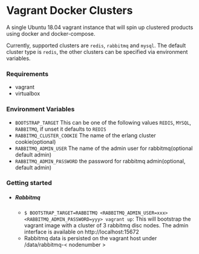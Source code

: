 # Vagrant Docker Clusters

A single Ubuntu 18.04 vagrant instance that will spin up clustered products using docker and docker-compose.

Currently, supported clusters are `redis`, `rabbitmq` and `mysql`. The default cluster type is `redis`, the other clusters
can be specified via environment variables.

### Requirements
 - vagrant
 - virtualbox

### Environment Variables
  - `BOOTSTRAP_TARGET` This can be one of the following values `REDIS`, `MYSQL`, `RABBITMQ`, if unset it defaults to `REDIS`
  - `RABBITMQ_CLUSTER_COOKIE` The name of the erlang cluster cookie(optional)
  - `RABBITMQ_ADMIN_USER` The name of the admin user for rabbitmq(optional default admin)
  - `RABBITMQ_ADMIN_PASSWORD` the password for rabbitmq admin(optional, default admin)

### Getting started

- ##### Rabbitmq
  - `$ BOOTSTRAP_TARGET=RABBITMQ <RABBITMQ_ADMIN_USER=xxx> <RABBITMQ_ADMIN_PASSWORD=yyy> vagrant up`: This will bootstrap the vagrant image with a cluster of 3
    rabbitmq disc nodes. The admin interface is available on http://localhost:15672
  - Rabbitmq data is persisted on the vagrant host under /data/rabbitmq-< nodenumber >